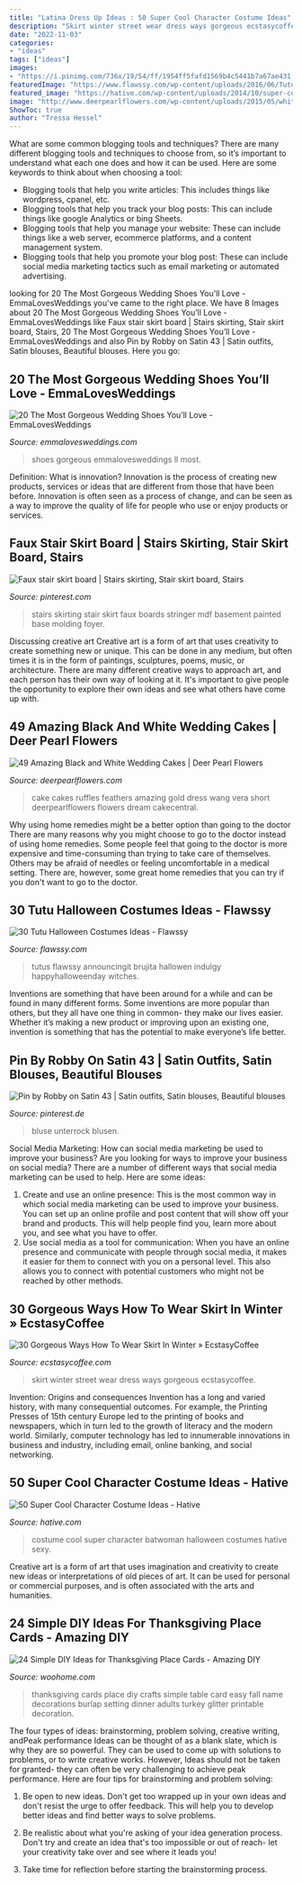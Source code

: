 ```yaml
---
title: "Latina Dress Up Ideas : 50 Super Cool Character Costume Ideas"
description: "Skirt winter street wear dress ways gorgeous ecstasycoffee"
date: "2022-11-03"
categories:
- "ideas"
tags: ["ideas"]
images:
- "https://i.pinimg.com/736x/19/54/ff/1954ff5fafd1569b4c5441b7a67ae431.jpg"
featuredImage: "https://www.flawssy.com/wp-content/uploads/2016/06/Tutu-Dress-Halloween-Costumes-ideas.jpg"
featured_image: "https://hative.com/wp-content/uploads/2014/10/super-cool-costume-ideas/30-batwoman-costume.jpg"
image: "http://www.deerpearlflowers.com/wp-content/uploads/2015/05/white-and-black-wedding-cake-inspired-by-vera-wang-short-wedding-dress.jpg"
ShowToc: true
author: "Tressa Hessel"
---
```



What are some common blogging tools and techniques?
There are many different blogging tools and techniques to choose from, so it’s important to understand what each one does and how it can be used. Here are some keywords to think about when choosing a tool:
- Blogging tools that help you write articles: This includes things like wordpress, cpanel, etc.
- Blogging tools that help you track your blog posts: This can include things like google Analytics or bing Sheets.
- Blogging tools that help you manage your website: These can include things like a web server, ecommerce platforms, and a content management system. 
- Blogging tools that help you promote your blog post: These can include social media marketing tactics such as email marketing or automated advertising.

	

		
looking for 20 The Most Gorgeous Wedding Shoes You’ll Love - EmmaLovesWeddings you've came to the right place. We have 8 Images about 20 The Most Gorgeous Wedding Shoes You’ll Love - EmmaLovesWeddings like Faux stair skirt board | Stairs skirting, Stair skirt board, Stairs, 20 The Most Gorgeous Wedding Shoes You’ll Love - EmmaLovesWeddings and also Pin by Robby on Satin 43 | Satin outfits, Satin blouses, Beautiful blouses. Here you go:
		
    
## 20 The Most Gorgeous Wedding Shoes You’ll Love - EmmaLovesWeddings

<img loading=lazy src="http://emmalovesweddings.com/wp-content/uploads/2017/12/popular-wedding-shoes-with-rhinestones.jpg" onerror="this.onerror=null;this.src='https://tse3.mm.bing.net/th?id=OIP.pgL4weMmXVmCYVZEbO3ljQHaLK&amp;pid=15.1';" alt="20 The Most Gorgeous Wedding Shoes You’ll Love - EmmaLovesWeddings">

_Source: emmalovesweddings.com_

>shoes gorgeous emmalovesweddings ll most. 

	

Definition: What is innovation?
Innovation is the process of creating new products, services or ideas that are different from those that have been before. Innovation is often seen as a process of change, and can be seen as a way to improve the quality of life for people who use or enjoy products or services.

    
## Faux Stair Skirt Board | Stairs Skirting, Stair Skirt Board, Stairs

<img loading=lazy src="https://i.pinimg.com/736x/ea/e0/20/eae020f8728642a99e216a37d4d73f47--my-house-stairs.jpg" onerror="this.onerror=null;this.src='https://tse2.mm.bing.net/th?id=OIP.Vj6y0zvj-iG00HUTIiG5mAHaJ3&amp;pid=15.1';" alt="Faux stair skirt board | Stairs skirting, Stair skirt board, Stairs">

_Source: pinterest.com_

>stairs skirting stair skirt faux boards stringer mdf basement painted base molding foyer. 

	

Discussing creative art
Creative art is a form of art that uses creativity to create something new or unique. This can be done in any medium, but often times it is in the form of paintings, sculptures, poems, music, or architecture. There are many different creative ways to approach art, and each person has their own way of looking at it. It's important to give people the opportunity to explore their own ideas and see what others have come up with.

    
## 49 Amazing Black And White Wedding Cakes | Deer Pearl Flowers

<img loading=lazy src="http://www.deerpearlflowers.com/wp-content/uploads/2015/05/white-and-black-wedding-cake-inspired-by-vera-wang-short-wedding-dress.jpg" onerror="this.onerror=null;this.src='https://tse4.mm.bing.net/th?id=OIP.tVJM9k7mz4h3_TAHna8VnQHaKa&amp;pid=15.1';" alt="49 Amazing Black and White Wedding Cakes | Deer Pearl Flowers">

_Source: deerpearlflowers.com_

>cake cakes ruffles feathers amazing gold dress wang vera short deerpearlflowers flowers dream cakecentral. 

	

Why using home remedies might be a better option than going to the doctor
There are many reasons why you might choose to go to the doctor instead of using home remedies. Some people feel that going to the doctor is more expensive and time-consuming than trying to take care of themselves. Others may be afraid of needles or feeling uncomfortable in a medical setting. There are, however, some great home remedies that you can try if you don't want to go to the doctor.

    
## 30 Tutu Halloween Costumes Ideas - Flawssy

<img loading=lazy src="https://www.flawssy.com/wp-content/uploads/2016/06/Tutu-Dress-Halloween-Costumes-ideas.jpg" onerror="this.onerror=null;this.src='https://tse1.mm.bing.net/th?id=OIP.IfZ3GXH9lYOQA5z0Aq_4LAHaLH&amp;pid=15.1';" alt="30 Tutu Halloween Costumes Ideas - Flawssy">

_Source: flawssy.com_

>tutus flawssy announcingit brujita hallowen indulgy happyhalloweenday witches. 

	

Inventions are something that have been around for a while and can be found in many different forms. Some inventions are more popular than others, but they all have one thing in common- they make our lives easier. Whether it’s making a new product or improving upon an existing one, invention is something that has the potential to make everyone’s life better.

    
## Pin By Robby On Satin 43 | Satin Outfits, Satin Blouses, Beautiful Blouses

<img loading=lazy src="https://i.pinimg.com/736x/19/54/ff/1954ff5fafd1569b4c5441b7a67ae431.jpg" onerror="this.onerror=null;this.src='https://tse1.mm.bing.net/th?id=OIP.fZ1Fd18kaw79a1pSjmIhewAAAA&amp;pid=15.1';" alt="Pin by Robby on Satin 43 | Satin outfits, Satin blouses, Beautiful blouses">

_Source: pinterest.de_

>bluse unterrock blusen. 

	

Social Media Marketing: How can social media marketing be used to improve your business?
Are you looking for ways to improve your business on social media? There are a number of different ways that social media marketing can be used to help. Here are some ideas: 
1. Create and use an online presence: This is the most common way in which social media marketing can be used to improve your business. You can set up an online profile and post content that will show off your brand and products. This will help people find you, learn more about you, and see what you have to offer. 
2. Use social media as a tool for communication: When you have an online presence and communicate with people through social media, it makes it easier for them to connect with you on a personal level. This also allows you to connect with potential customers who might not be reached by other methods. 

    
## 30 Gorgeous Ways How To Wear Skirt In Winter » EcstasyCoffee

<img loading=lazy src="https://i0.wp.com/www.ecstasycoffee.com/wp-content/uploads/2016/10/Skirt-Street-Style-8.jpg" onerror="this.onerror=null;this.src='https://tse4.mm.bing.net/th?id=OIP.4UdPINK_Y3cdC81VhcK9-wHaLH&amp;pid=15.1';" alt="30 Gorgeous Ways How To Wear Skirt In Winter » EcstasyCoffee">

_Source: ecstasycoffee.com_

>skirt winter street wear dress ways gorgeous ecstasycoffee. 

	

Invention: Origins and consequences
Invention has a long and varied history, with many consequential outcomes. For example, the Printing Presses of 15th century Europe led to the printing of books and newspapers, which in turn led to the growth of literacy and the modern world. Similarly, computer technology has led to innumerable innovations in business and industry, including email, online banking, and social networking.

    
## 50 Super Cool Character Costume Ideas - Hative

<img loading=lazy src="https://hative.com/wp-content/uploads/2014/10/super-cool-costume-ideas/30-batwoman-costume.jpg" onerror="this.onerror=null;this.src='https://tse3.mm.bing.net/th?id=OIP.OKnekT2OwZNeOfSmlhvEAAHaLI&amp;pid=15.1';" alt="50 Super Cool Character Costume Ideas - Hative">

_Source: hative.com_

>costume cool super character batwoman halloween costumes hative sexy. 

	

Creative art is a form of art that uses imagination and creativity to create new ideas or interpretations of old pieces of art. It can be used for personal or commercial purposes, and is often associated with the arts and humanities.

    
## 24 Simple DIY Ideas For Thanksgiving Place Cards - Amazing DIY

<img loading=lazy src="https://www.woohome.com/wp-content/uploads/2013/11/DIY-Thanksgiving-Place-Cards-13-2.jpg" onerror="this.onerror=null;this.src='https://tse1.mm.bing.net/th?id=OIP.5d7uEQDX_4VQOaNgG_YOkgHaLH&amp;pid=15.1';" alt="24 Simple DIY Ideas for Thanksgiving Place Cards - Amazing DIY">

_Source: woohome.com_

>thanksgiving cards place diy crafts simple table card easy fall name decorations burlap setting dinner adults turkey glitter printable decoration. 

	

The four types of ideas: brainstorming, problem solving, creative writing, andPeak performance
Ideas can be thought of as a blank slate, which is why they are so powerful. They can be used to come up with solutions to problems, or to write creative works. However, Ideas should not be taken for granted- they can often be very challenging to achieve peak performance. Here are four tips for brainstorming and problem solving:
1. Be open to new ideas. Don't get too wrapped up in your own ideas and don't resist the urge to offer feedback. This will help you to develop better ideas and find better ways to solve problems.

2. Be realistic about what you're asking of your idea generation process. Don't try and create an idea that's too impossible or out of reach- let your creativity take over and see where it leads you!

3. Take time for reflection before starting the brainstorming process.


